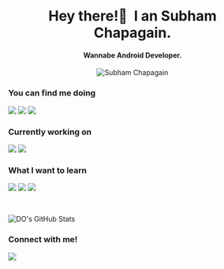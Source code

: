 <h1 align="center">Hey there!👋&nbsp; I an Subham Chapagain.</h1>
<h4 align="center">Wannabe Android Developer.</h3>
<p align="center"> <img src="https://avatars.githubusercontent.com/u/61343268?v=4" alt="Subham Chapagain" /></p>

### You can find me doing 

<img src="https://img.shields.io/badge/-dart-orange?style=for-the-badge">   <img src="https://img.shields.io/badge/-Flutter-red?style=for-the-badge">  <img src="https://img.shields.io/badge/-FIGMA-brightgreen?style=for-the-badge">   

### Currently working on

<img src="https://img.shields.io/badge/-Data structures-blueviolet?style=for-the-badge">          <img src="https://img.shields.io/badge/-Algorithms-blue?style=for-the-badge">  

### What I want to learn

<img src="https://img.shields.io/badge/-REACT-ffae42?style=for-the-badge">      <img src="https://img.shields.io/badge/-nodejs-%23FFDD33?style=for-the-badge"> 
<img src="https://img.shields.io/badge/-javaScript-blueviolet?style=for-the-badge">

<br>

![DO's GitHub Stats](https://github-readme-stats.vercel.app/api?username=Subham-RKB&theme=bluewhite&show_icons=true)

### Connect with me!
[<img src="https://img.shields.io/badge/linkedin-%230077B5.svg?&style=for-the-badge&logo=linkedin&logoColor=white" />](linkedin.com/in/subham-chapagain-7873221b1/) 

